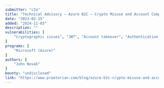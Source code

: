 ```yaml
---
submitter: "c2a"
title: "Technical Advisory – Azure B2C – Crypto Misuse and Account Compromise"
date: "2023-02-15"
added: "2024-11-03"
description: ""
vulnerabilities: [
    "Cryptographic issues", "JWT", "Account takeover", "Authentication bypass"
]
programs: [
    "Microsoft (Azure)"
]
authors: [
    "John Novak"
]
bounty: "undisclosed"
link: "https://www.praetorian.com/blog/azure-b2c-crypto-misuse-and-account-compromise/"
---
```




